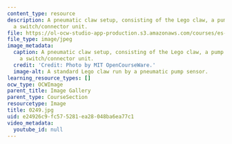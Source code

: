 ```yaml
---
content_type: resource
description: A pneumatic claw setup, consisting of the Lego claw, a pump sensor, and
  a switch/connector unit.
file: https://ol-ocw-studio-app-production.s3.amazonaws.com/courses/es-293-lego-robotics-spring-2007/e24926c9fc575281ea28048ba6ea77c1_0249.jpg
file_type: image/jpeg
image_metadata:
  caption: A pneumatic claw setup, consisting of the Lego claw, a pump sensor, and
    a switch/connector unit.
  credit: 'Credit: Photo by MIT OpenCourseWare.'
  image-alt: A standard Lego claw run by a pneumatic pump sensor.
learning_resource_types: []
ocw_type: OCWImage
parent_title: Image Gallery
parent_type: CourseSection
resourcetype: Image
title: 0249.jpg
uid: e24926c9-fc57-5281-ea28-048ba6ea77c1
video_metadata:
  youtube_id: null
---
```

